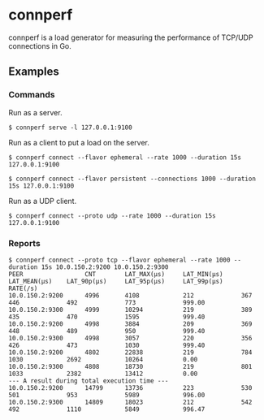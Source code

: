 # connperf

connperf is a load generator for measuring the performance of TCP/UDP connections in Go.

## Examples

### Commands

Run as a server.

```shell
$ connperf serve -l 127.0.0.1:9100
```

Run as a client to put a load on the server.

```shell
$ connperf connect --flavor ephemeral --rate 1000 --duration 15s 127.0.0.1:9100
```

```shell
$ connperf connect --flavor persistent --connections 1000 --duration 15s 127.0.0.1:9100
```

Run as a UDP client.

```shell
$ connperf connect --proto udp --rate 1000 --duration 15s 127.0.0.1:9100
```

### Reports

```shell
$ connperf connect --proto tcp --flavor ephemeral --rate 1000 --duration 15s 10.0.150.2:9200 10.0.150.2:9300
PEER                 CNT        LAT_MAX(µs)     LAT_MIN(µs)     LAT_MEAN(µs)    LAT_90p(µs)     LAT_95p(µs)     LAT_99p(µs)     RATE(/s)
10.0.150.2:9200      4996       4108            212             367             446             492             773             999.00
10.0.150.2:9300      4999       10294           219             389             435             470             1595            999.40
10.0.150.2:9200      4998       3884            209             369             448             489             950             999.40
10.0.150.2:9300      4998       3057            220             356             426             473             1030            999.40
10.0.150.2:9200      4802       22838           219             784             1030            2692            10264           0.00
10.0.150.2:9300      4808       18730           219             801             1033            2382            13412           0.00
--- A result during total execution time ---
10.0.150.2:9200      14799      13736           223             530             501             953             5989            996.00
10.0.150.2:9300      14809      18023           212             542             492             1110            5849            996.47
```
